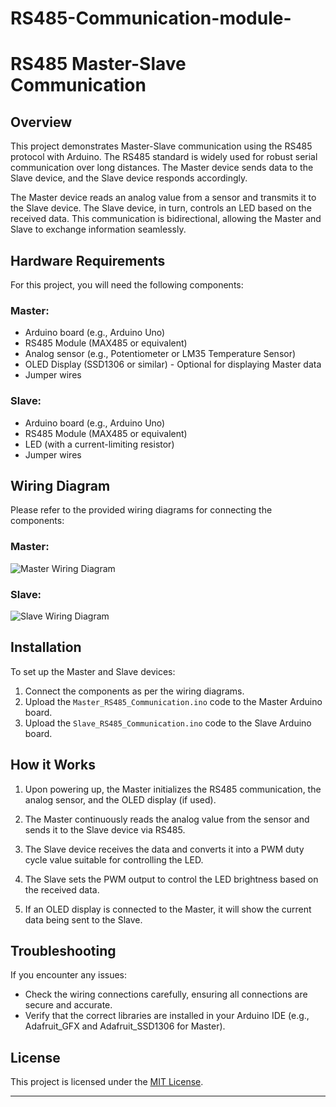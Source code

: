 # RS485-Communication-module-

# RS485 Master-Slave Communication

## Overview

This project demonstrates Master-Slave communication using the RS485 protocol with Arduino. The RS485 standard is widely used for robust serial communication over long distances. The Master device sends data to the Slave device, and the Slave device responds accordingly.

The Master device reads an analog value from a sensor and transmits it to the Slave device. The Slave device, in turn, controls an LED based on the received data. This communication is bidirectional, allowing the Master and Slave to exchange information seamlessly.

## Hardware Requirements

For this project, you will need the following components:

### Master:
- Arduino board (e.g., Arduino Uno)
- RS485 Module (MAX485 or equivalent)
- Analog sensor (e.g., Potentiometer or LM35 Temperature Sensor)
- OLED Display (SSD1306 or similar) - Optional for displaying Master data
- Jumper wires

### Slave:
- Arduino board (e.g., Arduino Uno)
- RS485 Module (MAX485 or equivalent)
- LED (with a current-limiting resistor)
- Jumper wires

## Wiring Diagram

Please refer to the provided wiring diagrams for connecting the components:

### Master:
![Master Wiring Diagram](master_wiring_diagram.png)

### Slave:
![Slave Wiring Diagram](slave_wiring_diagram.png)

## Installation

To set up the Master and Slave devices:

1. Connect the components as per the wiring diagrams.
2. Upload the `Master_RS485_Communication.ino` code to the Master Arduino board.
3. Upload the `Slave_RS485_Communication.ino` code to the Slave Arduino board.

## How it Works

1. Upon powering up, the Master initializes the RS485 communication, the analog sensor, and the OLED display (if used).

2. The Master continuously reads the analog value from the sensor and sends it to the Slave device via RS485.

3. The Slave device receives the data and converts it into a PWM duty cycle value suitable for controlling the LED.

4. The Slave sets the PWM output to control the LED brightness based on the received data.

5. If an OLED display is connected to the Master, it will show the current data being sent to the Slave.

## Troubleshooting

If you encounter any issues:

- Check the wiring connections carefully, ensuring all connections are secure and accurate.
- Verify that the correct libraries are installed in your Arduino IDE (e.g., Adafruit_GFX and Adafruit_SSD1306 for Master).

## License

This project is licensed under the [MIT License](LICENSE).

---


